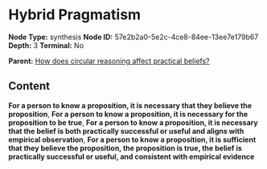 # Hybrid Pragmatism

**Node Type:** synthesis
**Node ID:** 57e2b2a0-5e2c-4ce8-84ee-13ee7e179b67
**Depth:** 3
**Terminal:** No

**Parent:** [How does circular reasoning affect practical beliefs?](how-does-circular-reasoning-affect-practical-beliefs.md)

## Content

**For a person to know a proposition, it is necessary that they believe the proposition**, **For a person to know a proposition, it is necessary for the proposition to be true**, **For a person to know a proposition, it is necessary that the belief is both practically successful or useful and aligns with empirical observation**, **For a person to know a proposition, it is sufficient that they believe the proposition, the proposition is true, the belief is practically successful or useful, and consistent with empirical evidence**

